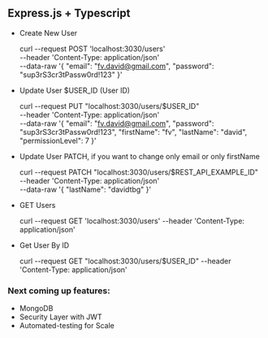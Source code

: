 ## Express.js + Typescript

* Create New User

    curl --request POST 'localhost:3030/users' \
    --header 'Content-Type: application/json' \
    --data-raw '{
        "email": "fv.david@gmail.com",
        "password": "sup3rS3cr3tPassw0rd!123"
    }'

* Update User
$USER_ID (User ID)

    curl --request PUT "localhost:3030/users/$USER_ID" \
    --header 'Content-Type: application/json' \
    --data-raw '{
        "email": "fv.david@gmail.com",
        "password": "sup3rS3cr3tPassw0rd!123",
        "firstName": "fv",
        "lastName": "david",
        "permissionLevel": 7
    }'

* Update User
PATCH, if you want to change only email or only firstName

    curl --request PATCH "localhost:3030/users/$REST_API_EXAMPLE_ID" \
    --header 'Content-Type: application/json' \
    --data-raw '{
        "lastName": "davidtbg"
    }'

* GET Users

    curl --request GET 'localhost:3030/users' --header 'Content-Type: application/json'


* Get User By ID

    curl --request GET "localhost:3030/users/$USER_ID" --header 'Content-Type: application/json'


### Next coming up features:
- MongoDB
- Security Layer with JWT
- Automated-testing for Scale